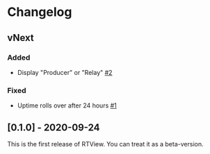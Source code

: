 Changelog
=========

## vNext

### Added

- Display "Producer" or "Relay" [#2](https://github.com/input-output-hk/cardano-rt-view/issues/2)

### Fixed

- Uptime rolls over after 24 hours [#1](https://github.com/input-output-hk/cardano-rt-view/issues/1)

## [0.1.0] - 2020-09-24

This is the first release of RTView. You can treat it as a beta-version.
